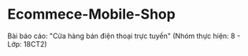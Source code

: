 # Ecommece-Mobile-Shop
Bài báo cáo: "Cửa hàng bán điện thoại trực tuyến" (Nhóm thực hiện: 8 - Lớp: 18CT2)
